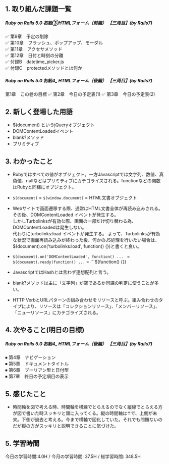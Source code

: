## 1. 取り組んだ課題一覧
##### Ruby on Rails 5.0 初級③HTMLフォーム（前編） 【三周目】(by Rails7)
✅ 第9章　予定の削除    
✅ 第10章　フラッシュ、ポップアップ、モーダル  
✅ 第11章　アクセサメソッド  
✅ 第12章　日付と時刻の分離  
✅ 付録B　datetime_picker.js  
✅ 付録C　protectedメソッドとは何か

##### Ruby on Rails 5.0 初級4_ HTMLフォーム（後編）   【三周目】(by Rails7)
第1章　この巻の目標
✅ 第2章　今日の予定表(1)
✅ 第3章　今日の予定表(2)

## 2. 新しく登場した用語
- $(document) というjQueryオブジェクト
- DOMContentLoadedイベント
- blank?メソッド
- プリミティブ

## 3. わかったこと
- Rubyではすべての値がオブジェクト。一方Javascriptでは文字列、数値、真偽値、nullなどはプリミティブにカテゴライズされる。functionなどの関数はRubyと同様にオブジェクト。

- ```$(document)``` = ```$(window.document)``` = HTML文書オブジェクト

- Webサイトで画面遷移する際、通常はHTML文書全体が再読み込みされる。その後、DOMContentLoaded イベントが発生する。  
しかしTurbolinksが有効な際、画面の一部だけ切り替わる為、DOMContentLoadedは発生しない。  
代わりにturbolinks:load イベントが発生する。 
よって、Turbolinksが有効な状況で画面再読み込みが終わった後、何かのJS処理を行いたい場合は、$(document).on('turbolinks:load', function() {})と書くと良い。

- ```$(document).on('DOMContentLoaded', function() ... ``` = ```$(document).ready(function() ...``` = ```$(function() {})

- JavascriptではHashとは言わず連想配列と言う。

- blank?メソッドは主に「文字列」が空であるか同課の判定に使うことが多い。

- HTTP VerbとURLパターンの組み合わせをリソースと呼ぶ。組み合わせのタイプにより、リソースは「コレクションリソース」、「メンバーリソース」、「ニューリソース」にカテゴライズされる。

## 4. 次やること(明日の目標) 
##### Ruby on Rails 5.0 初級4_ HTMLフォーム（後編）   【三周目】(by Rails7)
⏹ 第4章　ナビゲーション   
⏹ 第5章　ドキュメントタイトル   
⏹ 第6章　ブーリアン型と日付型   
⏹ 第7章　終日の予定項目の表示

## 5. 感じたこと
- 時間軸を図で考える時、時間軸を横線でとらえるのでなく縦線でとらえる方が図で書いた時スッキリと頭に入ってくる。縦の時間軸は↑で、上側が未来。下側が過去と考える。今まで横軸で図化していた。それでも問題ないのだが縦の方がスッキリと説明できることに気づけた。

## 5. 学習時間
今日の学習時間:4.0H / 今月の学習時間: 37.5H / 総学習時間: 348.5H　

